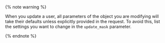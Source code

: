 {% note warning %}

When you update a user, all parameters of the object you are modifying will take their defaults unless explicitly provided in the request. To avoid this, list the settings you want to change in the `update_mask` parameter.

{% endnote %}